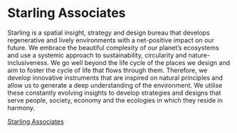# Starling Associates

Starling is a spatial insight, strategy and design bureau that develops regenerative and lively environments with a net-positive impact on our future. We embrace the beautiful complexity of our planet’s ecosystems and use a systemic approach to sustainability, circularity and nature-inclusiveness. We go well beyond the life cycle of the places we design and aim to foster the cycle of life that flows through them. Therefore, we develop innovative instruments that are inspired on natural principles and allow us to generate a deep understanding of the environment. We utilise these constantly evolving insights to develop strategies and designs that serve people, society, economy and the ecologies in which they reside in harmony.

[Starling Associates](https://www.starling.associates/)
